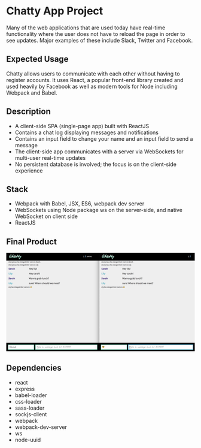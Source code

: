 # Chatty App Project

Many of the web applications that are used today have real-time functionality where the user does not have to reload the page in order to see updates. Major examples of these include Slack, Twitter and Facebook.

## Expected Usage

Chatty allows users to communicate with each other without having to register accounts. It uses React, a popular front-end library created and used heavily by Facebook as well as modern tools for Node including Webpack and Babel.

## Description

- A client-side SPA (single-page app) built with ReactJS
- Contains a chat log displaying messages and notifications
- Contains an input field to change your name and an input field to send a message
- The client-side app communicates with a server via WebSockets for multi-user real-time updates
- No persistent database is involved; the focus is on the client-side experience

## Stack

- Webpack with Babel, JSX, ES6, webpack dev server
- WebSockets using Node package ws on the server-side, and native WebSocket on client side
- ReactJS

## Final Product
!["Main Page"](/docs/chattyApp-main.png "Main Page Showing Messages")

## Dependencies

- react
- express
- babel-loader
- css-loader
- sass-loader
- sockjs-client
- webpack
- webpack-dev-server
- ws
- node-uuid

